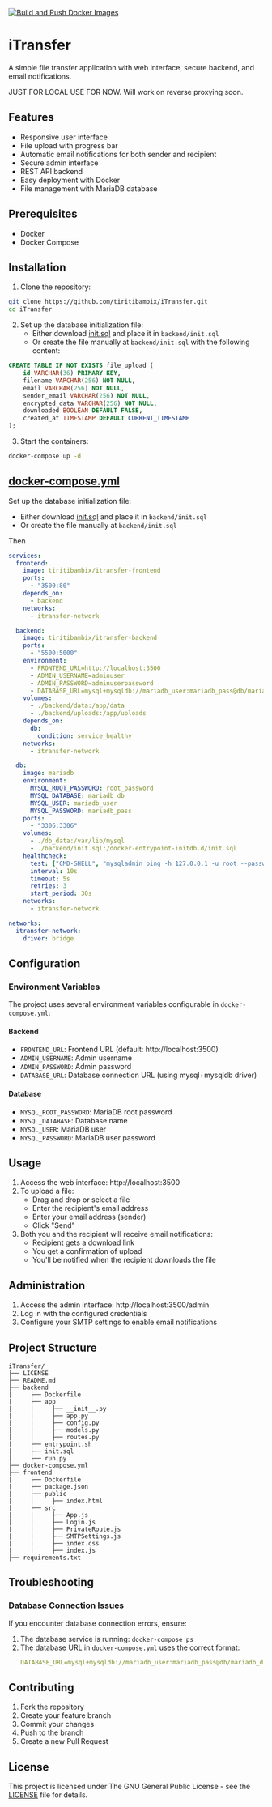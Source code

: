 [![Build and Push Docker Images](https://github.com/tiritibambix/iTransfer/actions/workflows/docker-build-push.yml/badge.svg)](https://github.com/tiritibambix/iTransfer/actions/workflows/docker-build-push.yml)

# iTransfer

A simple file transfer application with web interface, secure backend, and email notifications.

JUST FOR LOCAL USE FOR NOW. Will work on reverse proxying soon.

## Features

- Responsive user interface
- File upload with progress bar
- Automatic email notifications for both sender and recipient
- Secure admin interface
- REST API backend
- Easy deployment with Docker
- File management with MariaDB database

## Prerequisites

- Docker
- Docker Compose

## Installation

1. Clone the repository:
```bash
git clone https://github.com/tiritibambix/iTransfer.git
cd iTransfer
```

2. Set up the database initialization file:
   - Either download [init.sql](https://github.com/tiritibambix/iTransfer/blob/main/backend/init.sql) and place it in `backend/init.sql`
   - Or create the file manually at `backend/init.sql` with the following content:
```sql
CREATE TABLE IF NOT EXISTS file_upload (
    id VARCHAR(36) PRIMARY KEY,
    filename VARCHAR(256) NOT NULL,
    email VARCHAR(256) NOT NULL,
    sender_email VARCHAR(256) NOT NULL,
    encrypted_data VARCHAR(256) NOT NULL,
    downloaded BOOLEAN DEFAULT FALSE,
    created_at TIMESTAMP DEFAULT CURRENT_TIMESTAMP
);
```

3. Start the containers:
```bash
docker-compose up -d
```
## [docker-compose.yml](https://github.com/tiritibambix/iTransfer/blob/main/docker-compose.yml)

Set up the database initialization file:
   - Either download [init.sql](https://github.com/tiritibambix/iTransfer/blob/main/backend/init.sql) and place it in `backend/init.sql`
   - Or create the file manually at `backend/init.sql`

Then
```yaml
services:
  frontend:
    image: tiritibambix/itransfer-frontend
    ports:
      - "3500:80"
    depends_on:
      - backend
    networks:
      - itransfer-network

  backend:
    image: tiritibambix/itransfer-backend
    ports:
      - "5500:5000"
    environment:
      - FRONTEND_URL=http://localhost:3500
      - ADMIN_USERNAME=adminuser
      - ADMIN_PASSWORD=adminuserpassword
      - DATABASE_URL=mysql+mysqldb://mariadb_user:mariadb_pass@db/mariadb_db
    volumes:
      - ./backend/data:/app/data
      - ./backend/uploads:/app/uploads
    depends_on:
      db:
        condition: service_healthy
    networks:
      - itransfer-network

  db:
    image: mariadb
    environment:
      MYSQL_ROOT_PASSWORD: root_password
      MYSQL_DATABASE: mariadb_db
      MYSQL_USER: mariadb_user
      MYSQL_PASSWORD: mariadb_pass
    ports:
      - "3306:3306"
    volumes:
      - ./db_data:/var/lib/mysql
      - ./backend/init.sql:/docker-entrypoint-initdb.d/init.sql
    healthcheck:
      test: ["CMD-SHELL", "mysqladmin ping -h 127.0.0.1 -u root --password=$MYSQL_ROOT_PASSWORD || echo 'Healthcheck failed' >> /var/log/healthcheck.log"]
      interval: 10s
      timeout: 5s
      retries: 3
      start_period: 30s
    networks:
      - itransfer-network

networks:
  itransfer-network:
    driver: bridge
```

## Configuration

### Environment Variables

The project uses several environment variables configurable in `docker-compose.yml`:

#### Backend
- `FRONTEND_URL`: Frontend URL (default: http://localhost:3500)
- `ADMIN_USERNAME`: Admin username
- `ADMIN_PASSWORD`: Admin password
- `DATABASE_URL`: Database connection URL (using mysql+mysqldb driver)

#### Database
- `MYSQL_ROOT_PASSWORD`: MariaDB root password
- `MYSQL_DATABASE`: Database name
- `MYSQL_USER`: MariaDB user
- `MYSQL_PASSWORD`: MariaDB user password

## Usage

1. Access the web interface: http://localhost:3500
2. To upload a file:
   - Drag and drop or select a file
   - Enter the recipient's email address
   - Enter your email address (sender)
   - Click "Send"
3. Both you and the recipient will receive email notifications:
   - Recipient gets a download link
   - You get a confirmation of upload
   - You'll be notified when the recipient downloads the file

## Administration

1. Access the admin interface: http://localhost:3500/admin
2. Log in with the configured credentials
3. Configure your SMTP settings to enable email notifications

## Project Structure

```
iTransfer/
├── LICENSE
├── README.md
├── backend
|     ├── Dockerfile
|     ├── app
|     |     ├── __init__.py
|     |     ├── app.py
|     |     ├── config.py
|     |     ├── models.py
|     |     ├── routes.py
|     ├── entrypoint.sh
|     ├── init.sql
|     ├── run.py
├── docker-compose.yml
├── frontend
|     ├── Dockerfile
|     ├── package.json
|     ├── public
|     |     ├── index.html
|     ├── src
|     |     ├── App.js
|     |     ├── Login.js
|     |     ├── PrivateRoute.js
|     |     ├── SMTPSettings.js
|     |     ├── index.css
|     |     ├── index.js
├── requirements.txt
```

## Troubleshooting

### Database Connection Issues
If you encounter database connection errors, ensure:
1. The database service is running: `docker-compose ps`
2. The database URL in `docker-compose.yml` uses the correct format:
   ```yaml
   DATABASE_URL=mysql+mysqldb://mariadb_user:mariadb_pass@db/mariadb_db
   ```

## Contributing

1. Fork the repository
2. Create your feature branch
3. Commit your changes
4. Push to the branch
5. Create a new Pull Request

## License

This project is licensed under The GNU General Public License - see the [LICENSE](LICENSE) file for details.